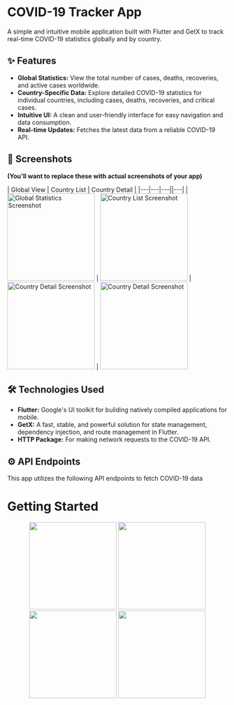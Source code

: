 # COVID-19 Tracker App

A simple and intuitive mobile application built with Flutter and GetX to track real-time COVID-19 statistics globally and by country.

## ✨ Features

* **Global Statistics:** View the total number of cases, deaths, recoveries, and active cases worldwide.
* **Country-Specific Data:** Explore detailed COVID-19 statistics for individual countries, including cases, deaths, recoveries, and critical cases.
* **Intuitive UI:** A clean and user-friendly interface for easy navigation and data consumption.
* **Real-time Updates:** Fetches the latest data from a reliable COVID-19 API.

## 📱 Screenshots

**(You'll want to replace these with actual screenshots of your app)**

| Global View | Country List | Country Detail |
|---|---|---||---|
| <img src="https://github.com/user-attachments/assets/4086beec-6b44-4e1e-9d7f-78f4d9a6f426" alt="Global Statistics Screenshot" width="200"/> | <img src="https://github.com/user-attachments/assets/f88ad491-260a-45c7-aa9b-c8175dd11ef2" alt="Country List Screenshot" width="200"/> | <img src="https://github.com/user-attachments/assets/89c8eb2c-d684-453e-a6dd-2e7c5fb01b9" alt="Country Detail Screenshot" width="200"/> |
<img src="https://github.com/user-attachments/assets/4ccfce47-37e3-46e3-bd5c-7792710e4bc5" alt="Country Detail Screenshot" width="200"/>

## 🛠️ Technologies Used

* **Flutter:** Google's UI toolkit for building natively compiled applications for mobile.
* **GetX:** A fast, stable, and powerful solution for state management, dependency injection, and route management in Flutter.
* **HTTP Package:** For making network requests to the COVID-19 API.

## ⚙️ API Endpoints

This app utilizes the following API endpoints to fetch COVID-19 data


# Getting Started


<p align="center">
   <img src="https://github.com/user-attachments/assets/4086beec-6b44-4e1e-9d7f-78f4d9a6f426" width="200" />
  <img src="https://github.com/user-attachments/assets/f88ad491-260a-45c7-aa9b-c8175dd11ef2" width="200" />
  <img src="https://github.com/user-attachments/assets/89c8eb2c-d684-453e-a6dd-2e7c5fb01b94" width="200" />
  <img src="https://github.com/user-attachments/assets/4ccfce47-37e3-46e3-bd5c-7792710e4bc5" width="200" />

</p>
